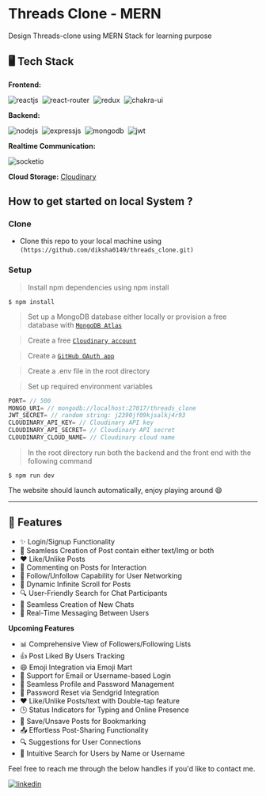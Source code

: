 # Threads Clone - MERN 

Design Threads-clone using MERN Stack for learning purpose

## 🖥️ Tech Stack
**Frontend:**

![reactjs](https://img.shields.io/badge/React-20232A?style=for-the-badge&logo=react&logoColor=61DAFB)&nbsp;
![react-router](https://img.shields.io/badge/React_Router-CA4245?style=for-the-badge&logo=react-router&logoColor=white)&nbsp;
![redux](https://img.shields.io/badge/Redux-593D88?style=for-the-badge&logo=redux&logoColor=white)&nbsp;
![chakra-ui](https://img.shields.io/badge/Chakra--UI-319795?style=for-the-badge&logo=chakra-ui&logoColor=white)

**Backend:**

![nodejs](https://img.shields.io/badge/Node.js-43853D?style=for-the-badge&logo=node.js&logoColor=white)&nbsp;
![expressjs](https://img.shields.io/badge/Express.js-000000?style=for-the-badge&logo=express&logoColor=white)&nbsp;
![mongodb](https://img.shields.io/badge/MongoDB-4EA94B?style=for-the-badge&logo=mongodb&logoColor=white)&nbsp;
![jwt](	https://img.shields.io/badge/JWT-000000?style=for-the-badge&logo=JSON%20web%20tokens&logoColor=white)&nbsp;

**Realtime Communication:**

![socketio](https://img.shields.io/badge/Socket.io-010101?&style=for-the-badge&logo=Socket.io&logoColor=white)

**Cloud Storage:** [Cloudinary](https://cloudinary.com/)


## How to get started on local System ?

### Clone

- Clone this repo to your local machine using `(https://github.com/diksha0149/threads_clone.git)`

### Setup

> Install npm dependencies using npm install

```shell
$ npm install
```

> Set up a MongoDB database either locally or provision a free database with <a href='https://www.mongodb.com/cloud/atlas'>`MongoDB Atlas`</a>

> Create a free <a href="https://cloudinary.com/">`Cloudinary account`</a>

> Create a <a href='https://github.com/settings/developers'>`GitHub OAuth app`</a>

> Create a .env file in the root directory

> Set up required environment variables

```javascript
PORT= // 500
MONGO_URI= // mongodb://localhost:27017/threads_clone
JWT_SECRET= // random string: j2390jf09kjsalkj4r93
CLOUDINARY_API_KEY= // Cloudinary API key
CLOUDINARY_API_SECRET= // Cloudinary API secret
CLOUDINARY_CLOUD_NAME= // Cloudinary cloud name
```

> In the root directory run both the backend and the front end with the following command

```shell
$ npm run dev
```
The website should launch automatically, enjoy playing around 😄

---

## 🚀 Features

- ✨ Login/Signup Functionality
- 🔐 Seamless Creation of Post contain either text/Img or both
- ❤️ Like/Unlike Posts
- 💬 Commenting on Posts for Interaction
- 🔗 Follow/Unfollow Capability for User Networking
- 📜 Dynamic Infinite Scroll for Posts
- 🔍 User-Friendly Search for Chat Participants
- 📝 Seamless Creation of New Chats
- 💬 Real-Time Messaging Between Users


**Upcoming Features**
- 📊 Comprehensive View of Followers/Following Lists
- 👍 Post Liked By Users Tracking
- 😄 Emoji Integration via Emoji Mart
- 🚪 Support for Email or Username-based Login
- 🔐 Seamless Profile and Password Management
- 🔄 Password Reset via Sendgrid Integration
- ❤️ Like/Unlike Posts/text with Double-tap feature
- 🕒 Status Indicators for Typing and Online Presence
- 📌 Save/Unsave Posts for Bookmarking
- 📤 Effortless Post-Sharing Functionality
- 🔍 Suggestions for User Connections
- 🔎 Intuitive Search for Users by Name or Username

  
Feel free to reach me through the below handles if you'd like to contact me.

[![linkedin](https://img.shields.io/badge/LinkedIn-0077B5?style=for-the-badge&logo=linkedin&logoColor=white)](https://www.linkedin.com/in/dikshapatidar0149/)


